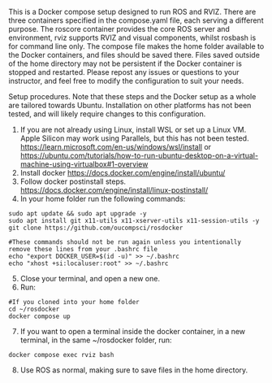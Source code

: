 ﻿This is a Docker compose setup designed to run ROS and RVIZ. There are three containers specified in the compose.yaml file, each serving a different purpose.
The roscore container provides the core ROS server and environment, rviz supports RVIZ and visual components, whilst rosbash is for command line only.
The compose file makes the home folder available to the Docker containers, and files should be saved there. Files saved outside of the home directory may not be persistent if the Docker container is stopped and restarted.
Please repost any issues or questions to your instructor, and feel free to modify the configuration to suit your needs.

Setup procedures. Note that these steps and the Docker setup as a whole are tailored towards Ubuntu. Installation on other platforms has not been tested, and will likely require changes to this configuration.

1. If you are not already using Linux, install WSL or set up a Linux VM. Apple Silicon may work using Parallels, but this has not been tested. https://learn.microsoft.com/en-us/windows/wsl/install or https://ubuntu.com/tutorials/how-to-run-ubuntu-desktop-on-a-virtual-machine-using-virtualbox#1-overview
2. Install docker https://docs.docker.com/engine/install/ubuntu/
3. Follow docker postinstall steps. https://docs.docker.com/engine/install/linux-postinstall/
4. In your home folder run the following commands:

```
sudo apt update && sudo apt upgrade -y
sudo apt install git x11-utils x11-xserver-utils x11-session-utils -y
git clone https://github.com/oucompsci/rosdocker

#These commands should not be run again unless you intentionally remove these lines from your .bashrc file
echo "export DOCKER_USER=$(id -u)" >> ~/.bashrc
echo "xhost +si:localuser:root" >> ~/.bashrc
```
5. Close your terminal, and open a new one.
6. Run:
```
#If you cloned into your home folder
cd ~/rosdocker
docker compose up
```
7. If you want to open a terminal inside the docker container, in a new terminal, in the same ~/rosdocker folder, run:
```
docker compose exec rviz bash
```
8. Use ROS as normal, making sure to save files in the home directory.
